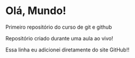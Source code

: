 # Olá, Mundo!

Primeiro repositório do curso de git e github

Repositório criado durante uma aula ao vivo!

Essa linha eu adicionei diretamente do site GitHub!!
